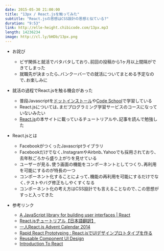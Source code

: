 ```yaml
---
date: 2015-05-30 21:00:00
title: "13px / React.jsを触ってみた"
subtitle: "React.jsの思想はCSS設計の思想と似ている?"
duration: "9:53"
link: http://elle-height.chibicode.com/13px.mp3
length: 14236234
image: http://cl.ly/bHDb/13px.png
---
```


* お詫び
  * ビザ関係と就活でバタバタしており､前回の投稿から1ヶ月以上間隔ができてしまった
  * 就職先が決まったら､バンクーバーでの就活についてまとめる予定なので､お楽しみに

* 就活の過程でReact.jsを触る機会があった
  * 普段Javascriptを<a href="http://dotinstall.com/" target="_blank">ドットインストール</a>や<a href="https://www.codeschool.com/" target="_blank">Code School</a>で学習している
  * React.jsについては､まだプログラミング学習サービスのコースになっていないみたい
  * <a href="https://facebook.github.io/react/index.html" target="_blank">React.js</a>の本サイトに載っているチュートリアルや､記事を読んで勉強した

* React.jsとは
  * FacebookがつくったJavascriptライブラリ
  * Facebookだけでなく､InstagramやAirbnb､Yahooでも採用されており､去年秋ごろから盛り上がりを見せている
  * ユーザーが見る､使う画面の機能をコンポーネントとしてつくり､再利用を可能にするのが特長の一つ
  * コンポーネント化することによって､機能の再利用を可能にするだけでなく､テストやバグ修正もしやくすくなる
  * コンポーネント化の考え方はCSS設計でも言えることなので､この思想がすっと入ってきた

* 参考リンク
  * <a href="https://facebook.github.io/react/index.html" target="_blank">A JavaScript library for building user interfaces | React</a>
  * <a href="http://mae.chab.in/archives/2529" target="_blank">React.jsチュートリアル【日本語翻訳】</a>
  * <a href="http://qiita.com/advent-calendar/2014/reactjs" target="_blank">一人React.js Advent Calendar 2014</a>
  * <a href="https://speakerdeck.com/tyshgc/rapid-react-prototyping-react-dot-jsdeuidezainpurototaipuwozuo-ru" target="_blank">Rapid React Prototyping : React.jsでUIデザインプロトタイプを作る</a>
  * <a href="https://speakerdeck.com/tyshgc/reusable-component-ui-design" target="_blank">Reusable Component UI Design</a>
  * <a href="https://speakerdeck.com/hokaccha/introduction-to-react" target="_blank">Introduction To React</a>